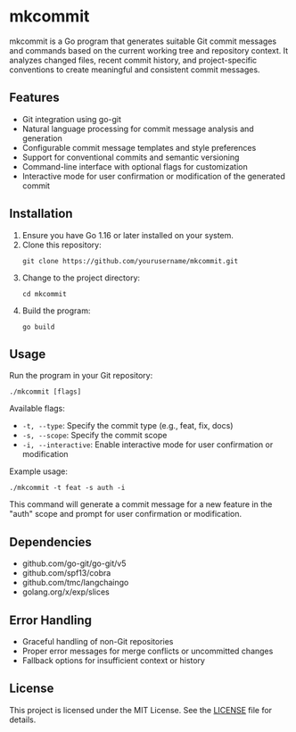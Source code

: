 # mkcommit

mkcommit is a Go program that generates suitable Git commit messages and commands based on the current working tree and repository context. It analyzes changed files, recent commit history, and project-specific conventions to create meaningful and consistent commit messages.

## Features

- Git integration using go-git
- Natural language processing for commit message analysis and generation
- Configurable commit message templates and style preferences
- Support for conventional commits and semantic versioning
- Command-line interface with optional flags for customization
- Interactive mode for user confirmation or modification of the generated commit

## Installation

1. Ensure you have Go 1.16 or later installed on your system.
2. Clone this repository:
   ```
   git clone https://github.com/yourusername/mkcommit.git
   ```
3. Change to the project directory:
   ```
   cd mkcommit
   ```
4. Build the program:
   ```
   go build
   ```

## Usage

Run the program in your Git repository:

```
./mkcommit [flags]
```

Available flags:
- `-t, --type`: Specify the commit type (e.g., feat, fix, docs)
- `-s, --scope`: Specify the commit scope
- `-i, --interactive`: Enable interactive mode for user confirmation or modification

Example usage:
```
./mkcommit -t feat -s auth -i
```

This command will generate a commit message for a new feature in the "auth" scope and prompt for user confirmation or modification.

## Dependencies

- github.com/go-git/go-git/v5
- github.com/spf13/cobra
- github.com/tmc/langchaingo
- golang.org/x/exp/slices

## Error Handling

- Graceful handling of non-Git repositories
- Proper error messages for merge conflicts or uncommitted changes
- Fallback options for insufficient context or history

## License

This project is licensed under the MIT License. See the [LICENSE](LICENSE) file for details.

